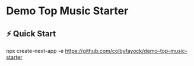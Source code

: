 # Demo Top Music Starter

## ⚡️ Quick Start

npx create-next-app -e https://github.com/colbyfayock/demo-top-music-starter

```

```
